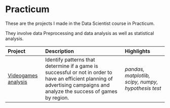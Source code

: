 # Practicum
These are the projects I made in the Data Scientist course in Practicum.

They involve data Preprocessing and data analysis as well as statistical analysis. 

| Project               | Description                                                                                 | Highlights                      |
|:--------------------- |:------------------------------------------------------------------------------------------- |:------------------------------ |
|[Videogames analysis](https://github.com/IreneRA/Practicum/blob/main/Analisis_videojuegos.ipynb)|Identify patterns that determine if a game is successful or not in order to have an efficient planning of advertising campaigns and analyze the success of games by region.|*pandas, matplotlib, scipy, numpy, hypothesis test*|
